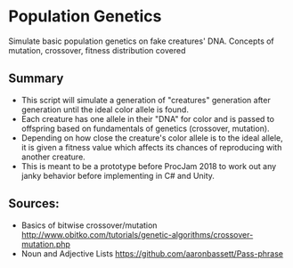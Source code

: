 # Population Genetics
Simulate basic population genetics on fake creatures' DNA. Concepts of mutation, crossover, fitness distribution covered

## Summary
* This script will simulate a generation of "creatures" generation after generation until the ideal color allele is found.
* Each creature has one allele in their "DNA" for color and is passed to offspring based on fundamentals of genetics (crossover, mutation). 
* Depending on how close the creature's color allele is to the ideal allele, it is given a fitness value which affects its chances of reproducing with another creature.
* This is meant to be a prototype before ProcJam 2018 to work out any janky behavior before implementing in C# and Unity.

## Sources:
* Basics of bitwise crossover/mutation http://www.obitko.com/tutorials/genetic-algorithms/crossover-mutation.php
* Noun and Adjective Lists https://github.com/aaronbassett/Pass-phrase